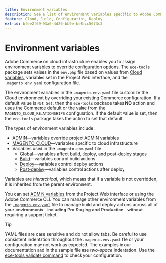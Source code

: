 ```yaml
---
title: Environment variables
description: See a list of environment variables specific to Adobe Commerce on cloud infrastructure.
feature: Cloud, Build, Configuration, Deploy
exl-id: bfee2f69-93a6-4d26-bb9e-be8acc5673c3
---
```

# Environment variables

Adobe Commerce on cloud infrastructure enables you to assign environment variables to override configuration options. The `ece-tools` package sets values in the `env.php` file based on values from [Cloud variables](variables-cloud.md), variables set in the Project Web interface, and the `.magento.env.yaml` configuration file.

The environment variables in the `.magento.env.yaml` file customize the Cloud environment by overriding your existing Commerce configuration. If a default value is `Not Set`, then the `ece-tools` package takes **NO** action and uses the Commerce default or the value from the `MAGENTO_CLOUD_RELATIONSHIPS` configuration. If the default value is set, then the `ece-tools` package takes the action to set that default.

The types of environment variables include:

- [ADMIN](variables-admin.md)—variables override project ADMIN variables
- [MAGENTO_CLOUD](variables-cloud.md)—variables specific to cloud infrastructure
- Variables used in the `.magento.env.yaml` file:
    - [Global](variables-global.md)—variables affect build, deploy, and post-deploy stages
    - [Build](variables-build.md)—variables control build actions
    - [Deploy](variables-deploy.md)—variables control deploy actions
    - [Post-deploy](variables-post-deploy.md)—variables control actions after deploy

Variables are _hierarchical_, which means that if a variable is not overridden, it is inherited from the parent environment.

You can set [ADMIN variables](variables-admin.md) from the Project Web interface or using the Adobe Commerce CLI. You can manage other environment variables from the [`.magento.env.yaml`](configure-env-yaml.md) file to manage build and deploy actions across all of your environments—including Pro Staging and Production—without requiring a support ticket.

>[!TIP]
>
>YAML files are case sensitive and do not allow tabs. Be careful to use consistent indentation throughout the `.magento.env.yaml` file or your configuration may not work as expected. The examples in our documentation and in the sample file use _two-space_ indentation. Use the [ece-tools validate command](configure-env-yaml.md#validate-configuration-file) to check your configuration.
